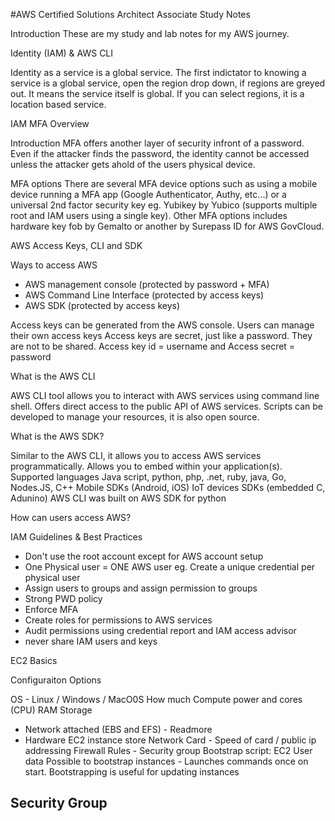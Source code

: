 #AWS Certified Solutions Architect Associate Study Notes

Introduction
These are my study and lab notes for my AWS journey.


Identity (IAM) & AWS CLI

Identity as a service is a global service. The first indictator to knowing a service is a global service, open the region drop down, if regions  are greyed out. It means the service itself is global. If you can select regions, it is a location based service.

IAM MFA Overview

Introduction
MFA offers another layer of security infront of a password. Even if the attacker finds the password, the identity cannot be accessed unless the attacker gets ahold of the users physical device. 

MFA options
There are several MFA device options such as using a mobile device running a MFA app (Google Authenticator, Authy, etc...) or a universal 2nd factor security key eg. Yubikey by Yubico (supports multiple root and IAM users using a single key). Other MFA options includes hardware key fob by Gemalto or another by Surepass ID for AWS GovCloud. 

AWS Access Keys, CLI and SDK

Ways to access AWS
- AWS management console (protected by password + MFA)
- AWS Command Line Interface (protected by access keys)
- AWS SDK (protected by access keys)

Access keys can be generated from the AWS console. Users can manage their own access keys
Access keys are secret, just like a password. They are not to be shared. Access key id = username and Access secret = password

What is the AWS CLI

AWS CLI tool allows you to interact with AWS services using command line shell. Offers direct access to the public API of AWS services. Scripts can be developed to manage your resources, it is also open source. 

What is the AWS SDK?

Similar to the AWS CLI, it allows you to access AWS services programmatically. Allows you to embed within your application(s). 
Supported languages Java script, python, php, .net, ruby, java, Go, Nodes.JS, C++
Mobile SDKs (Android, iOS)
IoT devices SDKs (embedded C, Adunino)
AWS CLI was built on AWS SDK for python

How can users access AWS?

IAM Guidelines & Best Practices
- Don't use the root account except for AWS account setup
- One Physical user = ONE AWS user eg. Create a unique credential per physical user
- Assign users to groups and assign permission to groups
- Strong PWD policy
- Enforce MFA
- Create roles for permissions to AWS services
- Audit permissions using credential report and IAM access advisor
- never share IAM users and keys

EC2 Basics

Configuraiton Options

OS - Linux / Windows / MacO0S
How much Compute power and cores (CPU)
RAM
Storage
  -  Network attached (EBS and EFS) - Readmore
  -  Hardware EC2 instance store
Network Card -  Speed of card / public ip addressing
Firewall Rules - Security group
Bootstrap script: EC2 User data
Possible to bootstrap instances - Launches commands once on start.
Bootstrapping is useful for updating instances

## Security Group







